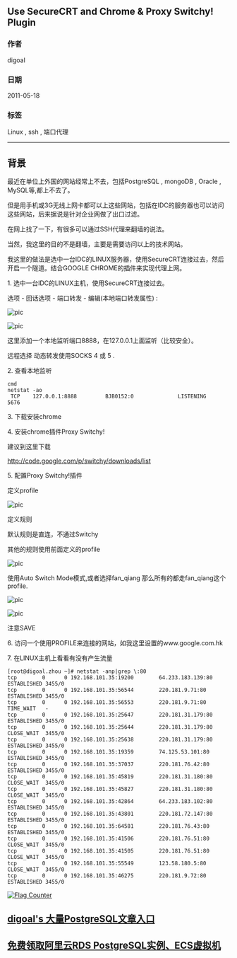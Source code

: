 ## Use SecureCRT and Chrome & Proxy Switchy! Plugin  
                                     
### 作者                                     
digoal                                      
                                        
### 日期                                      
2011-05-18                                                              
                                      
### 标签                                                                                                                                                      
Linux , ssh , 端口代理    
                                  
----                                      
                                    
## 背景    
最近在单位上外国的网站经常上不去，包括PostgreSQL , mongoDB , Oracle , MySQL等,都上不去了。  
  
但是用手机或3G无线上网卡都可以上这些网站，包括在IDC的服务器也可以访问这些网站，后来据说是针对企业网做了出口过滤。  
  
在网上找了一下，有很多可以通过SSH代理来翻墙的说法。  
  
当然，我这里的目的不是翻墙，主要是需要访问以上的技术网站。  
  
我这里的做法是选中一台IDC的LINUX服务器，使用SecureCRT连接过去，然后开启一个隧道。结合GOOGLE CHROME的插件来实现代理上网。  
  
1\. 选中一台IDC的LINUX主机，使用SecureCRT连接过去。  
  
选项  -  回话选项  -  端口转发  -  编辑(本地端口转发属性) :   
  
![pic](20110518_01_pic_001.jpg)  
  
![pic](20110518_01_pic_002.jpg)  
   
这里添加一个本地监听端口8888，在127.0.0.1上面监听（比较安全）。  
  
远程选择 动态转发使用SOCKS 4 或 5 .   
  
2\. 查看本地监听  
  
```  
cmd  
netstat -ao  
 TCP    127.0.0.1:8888         BJB0152:0              LISTENING       5676  
```  
  
3\. 下载安装chrome  
  
4\. 安装chrome插件Proxy Switchy!  
  
建议到这里下载  
  
http://code.google.com/p/switchy/downloads/list  
  
5\. 配置Proxy Switchy!插件  
  
定义profile  
  
![pic](20110518_01_pic_003.jpg)  
   
定义规则  
  
默认规则是直连，不通过Switchy  
  
其他的规则使用前面定义的profile  
  
![pic](20110518_01_pic_004.jpg)  
   
使用Auto Switch Mode模式,或者选择fan_qiang 那么所有的都走fan_qiang这个profile.  
  
![pic](20110518_01_pic_005.jpg)   
  
![pic](20110518_01_pic_006.jpg)  
  
注意SAVE  
  
6\. 访问一个使用PROFILE来连接的网站，如我这里设置的www.google.com.hk  
  
7\. 在LINUX主机上看看有没有产生流量  
  
```  
[root@digoal.zhou ~]# netstat -anp|grep \:80  
tcp        0      0 192.168.101.35:19200        64.233.183.139:80           ESTABLISHED 3455/0                
tcp        0      0 192.168.101.35:56544        220.181.9.71:80             ESTABLISHED 3455/0                
tcp        0      0 192.168.101.35:56553        220.181.9.71:80             TIME_WAIT   -                     
tcp        0      0 192.168.101.35:25647        220.181.31.179:80           ESTABLISHED 3455/0                
tcp        0      0 192.168.101.35:25644        220.181.31.179:80           CLOSE_WAIT  3455/0                
tcp        0      0 192.168.101.35:25638        220.181.31.179:80           ESTABLISHED 3455/0                
tcp        0      0 192.168.101.35:19359        74.125.53.101:80            ESTABLISHED 3455/0                
tcp        0      0 192.168.101.35:37037        220.181.76.42:80            ESTABLISHED 3455/0                
tcp        0      0 192.168.101.35:45819        220.181.31.180:80           CLOSE_WAIT  3455/0                
tcp        0      0 192.168.101.35:45827        220.181.31.180:80           CLOSE_WAIT  3455/0                
tcp        0      0 192.168.101.35:42864        64.233.183.102:80           ESTABLISHED 3455/0                
tcp        0      0 192.168.101.35:43801        220.181.72.147:80           ESTABLISHED 3455/0                
tcp        0      0 192.168.101.35:64581        220.181.76.43:80            ESTABLISHED 3455/0                
tcp        0      0 192.168.101.35:41506        220.181.76.51:80            CLOSE_WAIT  3455/0                
tcp        0      0 192.168.101.35:41505        220.181.76.51:80            CLOSE_WAIT  3455/0                
tcp        0      0 192.168.101.35:55549        123.58.180.5:80             CLOSE_WAIT  3455/0                
tcp        0      0 192.168.101.35:46275        220.181.9.72:80             ESTABLISHED 3455/0  
```  
  
                                                                                                  
                                                       
  
<a rel="nofollow" href="http://info.flagcounter.com/h9V1"  ><img src="http://s03.flagcounter.com/count/h9V1/bg_FFFFFF/txt_000000/border_CCCCCC/columns_2/maxflags_12/viewers_0/labels_0/pageviews_0/flags_0/"  alt="Flag Counter"  border="0"  ></a>  
  
  
  
  
  
  
## [digoal's 大量PostgreSQL文章入口](https://github.com/digoal/blog/blob/master/README.md "22709685feb7cab07d30f30387f0a9ae")
  
  
## [免费领取阿里云RDS PostgreSQL实例、ECS虚拟机](https://free.aliyun.com/ "57258f76c37864c6e6d23383d05714ea")
  
